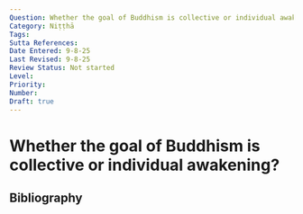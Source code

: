 ```yaml
---
Question: Whether the goal of Buddhism is collective or individual awakening?
Category: Niṭṭhā
Tags: 
Sutta References: 
Date Entered: 9-8-25
Last Revised: 9-8-25
Review Status: Not started
Level: 
Priority: 
Number: 
Draft: true
---
```


# Whether the goal of Buddhism is collective or individual awakening?

## Bibliography

<!-- 

Notes:



-->